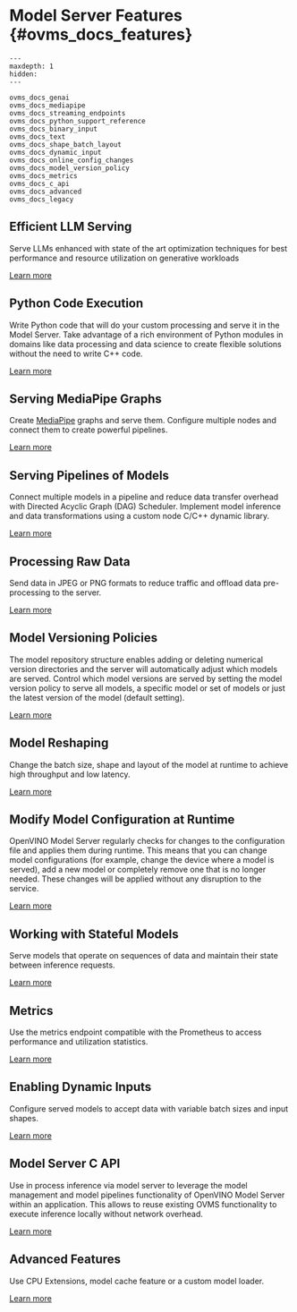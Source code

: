 # Model Server Features {#ovms_docs_features}

```{toctree}
---
maxdepth: 1
hidden:
---

ovms_docs_genai
ovms_docs_mediapipe
ovms_docs_streaming_endpoints
ovms_docs_python_support_reference
ovms_docs_binary_input
ovms_docs_text
ovms_docs_shape_batch_layout
ovms_docs_dynamic_input
ovms_docs_online_config_changes
ovms_docs_model_version_policy
ovms_docs_metrics
ovms_docs_c_api
ovms_docs_advanced
ovms_docs_legacy
```

## Efficient LLM Serving
Serve LLMs enhanced with state of the art optimization techniques for best performance and resource utilization on generative workloads

[Learn more](llm/reference.md)

## Python Code Execution
Write Python code that will do your custom processing and serve it in the Model Server.
Take advantage of a rich environment of Python modules in domains like data processing and data science to create flexible solutions without the need to write C++ code.

[Learn more](python_support/reference.md)

## Serving MediaPipe Graphs
Create [MediaPipe](https://developers.google.com/mediapipe/framework/framework_concepts/overview) graphs and serve them. Configure multiple nodes and connect them to create powerful pipelines.

[Learn more](mediapipe.md)

## Serving Pipelines of Models
Connect multiple models in a pipeline and reduce data transfer overhead with Directed Acyclic Graph (DAG) Scheduler.
Implement model inference and data transformations using a custom node C/C++ dynamic library.

[Learn more](dag_scheduler.md)

## Processing Raw Data
Send data in JPEG or PNG formats to reduce traffic and offload data pre-processing to the server.

[Learn more](binary_input.md)

## Model Versioning Policies
The model repository structure enables adding or deleting numerical version directories and the server will automatically adjust which models are served.
Control which model versions are served by setting the model version policy to serve all models, a specific model or set of models or just the latest version of the model (default setting).

[Learn more](model_version_policy.md)

## Model Reshaping
Change the batch size, shape and layout of the model at runtime to achieve high throughput and low latency.

[Learn more](shape_batch_size_and_layout.md)

## Modify Model Configuration at Runtime
OpenVINO Model Server regularly checks for changes to the configuration file and applies them during runtime. This means that you can change model configurations
(for example, change the device where a model is served), add a new model or completely remove one that is no longer needed. These changes will be applied without any disruption to the service.

[Learn more](online_config_changes.md)

## Working with Stateful Models
Serve models that operate on sequences of data and maintain their state between inference requests.

[Learn more](stateful_models.md)

## Metrics
Use the metrics endpoint compatible with the Prometheus to access performance and utilization statistics.

[Learn more](metrics.md)

## Enabling Dynamic Inputs
Configure served models to accept data with variable batch sizes and input shapes.

[Learn more](dynamic_input.md)

## Model Server C API
Use in process inference via model server to leverage the model management and model pipelines functionality of OpenVINO Model Server within an application. This allows to reuse existing OVMS functionality to execute inference locally without network overhead.

[Learn more](model_server_c_api.md)

## Advanced Features
Use CPU Extensions, model cache feature or a custom model loader.

[Learn more](advanced_topics.md)
